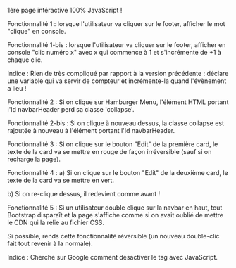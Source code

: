 1ère page intéractive 100% JavaScript !



Fonctionnalité 1 :
lorsque l'utilisateur va cliquer sur le footer, afficher le mot "clique" en console.

Fonctionnalité 1-bis :
lorsque l'utilisateur va cliquer sur le footer, afficher en console "clic numéro x" avec x qui commence à 1 et s'incrémente de +1 à chaque clic.

Indice : Rien de très compliqué par rapport à la version précédente : déclare une variable qui va servir de compteur et incrémente-la quand l'évènement a lieu !



Fonctionnalité 2 :
Si on clique sur Hamburger Menu, l'élément HTML portant l'Id navbarHeader perd sa classe 'collapse'.

Fonctionnalité 2-bis :
Si on clique à nouveau dessus, la classe collapse est rajoutée à nouveau à l'élément portant l'Id navbarHeader.



Fonctionnalité 3 :
Si on clique sur le bouton "Edit" de la première card, le texte de la card va se mettre en rouge de façon irréversible (sauf si on recharge la page). 



Fonctionnalité 4 :
a) Si on clique sur le bouton "Edit" de la deuxième card, le texte de la card va se mettre en vert.

b) Si on re-clique dessus, il redevient comme avant !



Fonctionnalité 5 :
Si un utilisateur double clique sur la navbar en haut, tout Bootstrap disparaît et la page s'affiche comme si on avait oublié de mettre le CDN qui la relie au fichier CSS.

Si possible, rends cette fonctionnalité réversible (un nouveau double-clic fait tout revenir à la normale).

Indice : Cherche sur Google comment désactiver le tag <link> avec JavaScript.

